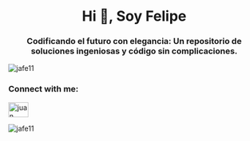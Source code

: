 <h1 align="center">Hi 👋, Soy Felipe</h1>
<h3 align="center">Codificando el futuro con elegancia: Un repositorio de soluciones ingeniosas y código sin complicaciones.</h3>

<p align="left"> <img src="https://komarev.com/ghpvc/?username=jafe11&label=Profile%20views&color=0e75b6&style=flat" alt="jafe11" /> </p>

<h3 align="left">Connect with me:</h3>
<p align="left">
<a href="https://linkedin.com/in/juan felipe lopez barreto" target="blank"><img align="center" src="https://raw.githubusercontent.com/rahuldkjain/github-profile-readme-generator/master/src/images/icons/Social/linked-in-alt.svg" alt="juan felipe lopez barreto" height="30" width="40" /></a>
</p>

<p><img align="center" src="https://github-readme-stats.vercel.app/api/top-langs?username=jafe11&show_icons=true&locale=en&layout=compact" alt="jafe11" /></p>
